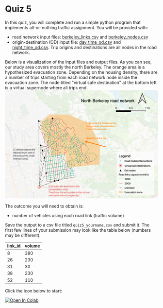 # Quiz 5

In this quiz, you will complete and run a simple python program that implements all-or-nothing traffic assignment. You will be provided with:
* road network input files: [berkeley_links.csv](https://raw.githubusercontent.com/UCB-CE170a/Fall2022/master/traffic_data/berkeley_links.csv) and [berkeley_nodes.csv](https://raw.githubusercontent.com/UCB-CE170a/Fall2022/master/traffic_data/berkeley_nodes.csv)
* origin-destination (OD) input file: [day_time_od.csv](https://raw.githubusercontent.com/UCB-CE170a/Fall2022/master/traffic_data/day_time_od.csv) and [night_time_od.csv](https://raw.githubusercontent.com/UCB-CE170a/Fall2022/master/traffic_data/night_time_od.csv). Trip origins and destinations are all nodes in the road network.

Below is a visualization of the input files and output files. As you can see, our study area covers mostly the north Berkeley. The orange area is a hypothesized evacuation zone. Depending on the housing density, there are a number of trips starting from each road network node inside the evacuation zone. The node titled "virtual safe destination" at the bottom left is a virtual supernode where all trips end.
![berkeley_road_network](berkeley_road_network.png "Berkeley roads")

The outcome you will need to obtain is:
* number of vehicles using each road link (traffic volume)

Save the output to a csv file titled `quiz5_yourname.csv` and submit it. The first few lines of your submission may look like the table below (numbers may be different).

| link_id | volume |
|---------|--------|
|8        |380     |
|26       |230     |
|31       |30      |
|38       |230     |
|52       |110     |



Click the icon below to start:

[![Open In Colab](https://colab.research.google.com/assets/colab-badge.svg)](https://colab.research.google.com/github/UCB-CE170a/Fall2022/blob/main/Quizzes/Quiz5/Fall2022_quiz5_student.ipynb)
